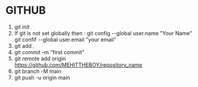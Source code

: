 # GITHUB
1. git init
2. If git is not set globally then : git config --global user.name "Your Name"
                                    git confif --global user.email "your email"
4. git add .
5. git commit -m "first commit"
6. git remote add origin https://github.com/MEHITTHEBOY/repository_name
7. git branch -M main
8. git push -u origin main
